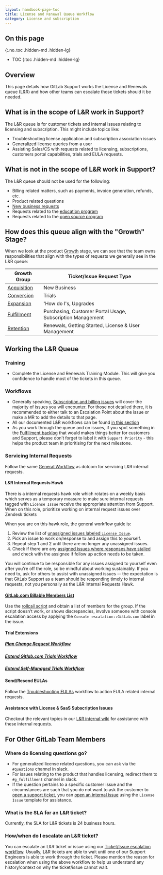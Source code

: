 ```yaml
---
layout: handbook-page-toc
title: License and Renewal Queue Workflow
category: License and subscription
---
```


## On this page
{:.no_toc .hidden-md .hidden-lg}

- TOC
{:toc .hidden-md .hidden-lg}

## Overview

This page details how GitLab Support works the License and Renewals queue (L&R) and how other teams can escalate those tickets should it be needed.

## What is in the scope of L&R work in Support?

The L&R queue is for customer tickets and internal issues relating to licensing and subscription. This might include topics like:

* Troubleshooting license application and subscription association issues
* Generalized license queries from a user
* Assisting Sales/CS with requests related to licensing, subscriptions, customers portal capabilities, trials and EULA requests.

## What is **not in the scope** of L&R work in Support?

The L&R queue should not be used for the following:

* Billing related matters, such as payments, invoice generation, refunds, etc.
* Product related questions
* [New business requests](https://about.gitlab.com/sales/)
* Requests related to the
  [education program](https://about.gitlab.com/solutions/education/)
* Requests related to the
  [open source program](https://about.gitlab.com/solutions/open-source/program/)

## How does this queue align with the "Growth" Stage?

When we look at the product [Growth](/handbook/product/product-categories/#growth-stage) stage, we can see that the team owns responsibilities that align with the types of requests we generally see in the L&R queue:

|Growth Group|Ticket/Issue Request Type|
|--|--|
|[Acquisition](https://about.gitlab.com/direction/acquisition/)|New Business|
|[Conversion](https://about.gitlab.com/direction/conversion/)|Trials|
|[Expansion](https://about.gitlab.com/direction/expansion/)|'How do I's, Upgrades|
|[Fulfillment](https://about.gitlab.com/direction/fulfillment/)|Purchasing, Customer Portal Usage, Subscription Management|
|[Retention](https://about.gitlab.com/direction/retention/)|Renewals, Getting Started, License & User Management|

## Working the L&R Queue

### Training

- Complete the License and Renewals Training Module. This will give you confidence to handle most of the tickets in this queue.

### Workflows

- Generally speaking, [Subscription and billing issues](license_troubleshooting.html) will cover the majority of issues you will encounter. For those not detailed there, it is recommended to either talk to an Escalation Point about the issue or make a MR to add the details to that page.
- All our documented L&R workflows can be found [in this section](https://about.gitlab.com/handbook/support/workflows/#License%20and%20subscription)
- As you work through the queue and on issues, if you spot something in the [Fulfillment backlog](https://gitlab.com/groups/gitlab-org/-/issues?scope=all&utf8=%E2%9C%93&state=opened&label_name%5B%5D=group%3A%3Afulfillment) that would makes things better for customers and Support, please don’t forget to label it with `Support Priority` - this helps the product team in prioritising for the next milestone.

### Servicing Internal Requests

Follow the same [General Workflow](/handbook/support/workflows/internal_requests.html#general-workflow) as dotcom for servicing L&R internal requests.

#### L&R Internal Requests Hawk

There is a internal requests hawk role which rotates on a weekly basis which
serves as a temporary measure to make sure internal requests tagged with
`License Issue` receive the appropriate attention from Support. When on this
role, prioritize working on internal request issues over Zendesk tickets

When you are on this hawk role, the general workflow guide is:

1. Review the list of [unassigned issues labeled `License Issue`](https://gitlab.com/gitlab-com/support/internal-requests/-/issues?scope=all&utf8=%E2%9C%93&state=opened&label_name[]=License%20Issue&assignee_id=None).
1. Pick an issue to work on/response to and assign this to yourself.
1. Repeat step 1 and 2 until there are no longer any unassigned issues.
1. Check if there are any [assigned issues where responses have stalled](https://gitlab.com/gitlab-com/support/internal-requests/-/issues?scope=all&utf8=%E2%9C%93&state=opened&label_name[]=License%20Issue) and check with the assignee if follow up action needs to be taken.

You will continue to be responsible for any issues assigned to yourself even
after you're off the role, so be mindful about working sustainably. If you need
to, ask for others to assist with unassigned issues -- the expectation is that
GitLab Support as a team should be responding timely to internal requests, not
you personally as the L&R Internal Requests Hawk.


#### [GitLab.com Billable Members List](https://gitlab.com/gitlab-com/support/internal-requests/-/blob/master/.gitlab/issue_templates/Billable%20Members.md)

Use the [rollcall script](https://gitlab.com/gitlab-com/support/toolbox/glgl#rollcall) and obtain a list of members for the group. If the script doesn’t work, or shows discrepancies, involve someone with console escalation access by applying the `Console escalation::GitLab.com` label in the issue.

#### Trial Extensions

##### [Plan Change Request Workflow](/handbook/support/workflows/trial_extensions.html#plan-change-request)
##### [Extend Gitlab.com Trials Workflow](/handbook/support/workflows/trial_extensions.html#extending-gitlabcom-trials)
##### [Extend Self-Managed Trials Workflow](/handbook/support/workflows/trial_extensions.html#extending-gitlab-self-managed-trials)

#### Send/Resend EULAs

Follow the [Troubleshooting EULAs](/handbook/support/workflows/assets/troubleshooting_eulas.html) workflow to action EULA related internal requests.

#### Assistance with License & SaaS Subscription Issues

Checkout the relevant topics in our [L&R internal wiki](https://gitlab.com/gitlab-com/support/license-and-renewals/-/wikis/home) for assistance with these internal requests.

## For Other GitLab Team Members

### Where do licensing questions go?

- For generalized license related questions, you can ask via the `#questions` channel in slack.
- For issues relating to the product that handles licensing, redirect them to `#g_fulfillment` channel in slack.
- If the question pertains to a specific customer issue and the circumstances are such that you do not want to ask the customer to [open a support ticket](https://support.gitlab.com/hc/en-us/requests/new?ticket_form_id=360000071293), you can [open an internal issue](https://gitlab.com/gitlab-com/support/internal-requests/issues/new?issuable_template=Plan%20Change%20Request) using the `License Issue` template for assistance.

### What is the SLA for an L&R ticket?

Currently, the SLA for L&R tickets is 24 business hours.

### How/when do I escalate an L&R ticket?

You can escalate an L&R ticket or issue using our [Ticket/Issue escalation workflow](https://about.gitlab.com/handbook/support/internal-support/#other). Usually, L&R tickets are able to wait until one of our Support Engineers is able to work through the ticket. Please mention the reason for escalation when using the above workflow to help us understand any history/context on why the ticket/issue cannot wait.
